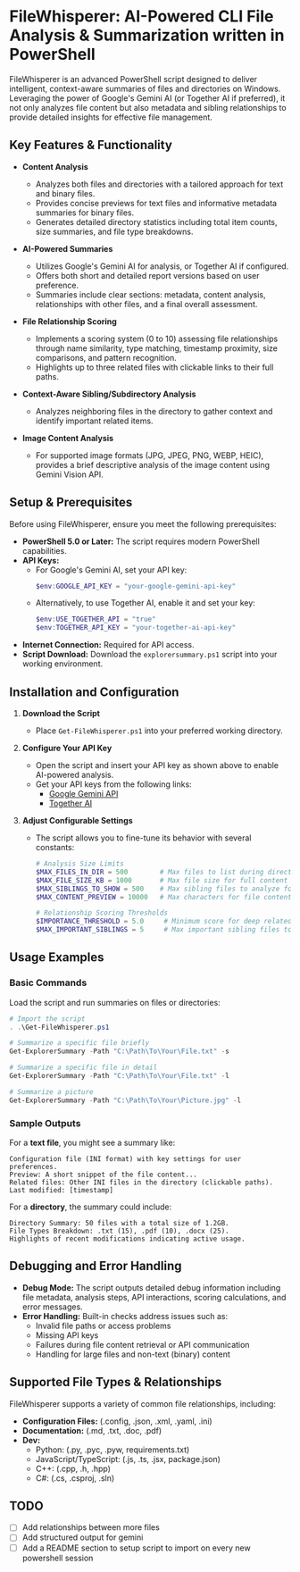 # FileWhisperer: AI-Powered CLI File Analysis & Summarization written in PowerShell

FileWhisperer is an advanced PowerShell script designed to deliver intelligent, context-aware summaries of files and directories on Windows. Leveraging the power of Google's Gemini AI (or Together AI if preferred), it not only analyzes file content but also metadata and sibling relationships to provide detailed insights for effective file management.

## Key Features & Functionality

- **Content Analysis**
  - Analyzes both files and directories with a tailored approach for text and binary files.
  - Provides concise previews for text files and informative metadata summaries for binary files.
  - Generates detailed directory statistics including total item counts, size summaries, and file type breakdowns.

- **AI-Powered Summaries**
  - Utilizes Google's Gemini AI for analysis, or Together AI if configured.
  - Offers both short and detailed report versions based on user preference.
  - Summaries include clear sections: metadata, content analysis, relationships with other files, and a final overall assessment.

- **File Relationship Scoring**
  - Implements a scoring system (0 to 10) assessing file relationships through name similarity, type matching, timestamp proximity, size comparisons, and pattern recognition.
  - Highlights up to three related files with clickable links to their full paths.

- **Context-Aware Sibling/Subdirectory Analysis**
  - Analyzes neighboring files in the directory to gather context and identify important related items.

- **Image Content Analysis**
  - For supported image formats (JPG, JPEG, PNG, WEBP, HEIC), provides a brief descriptive analysis of the image content using Gemini Vision API.

## Setup & Prerequisites

Before using FileWhisperer, ensure you meet the following prerequisites:

- **PowerShell 5.0 or Later:** The script requires modern PowerShell capabilities.
- **API Keys:**
  - For Google's Gemini AI, set your API key:
    ```powershell
    $env:GOOGLE_API_KEY = "your-google-gemini-api-key"
    ```
  - Alternatively, to use Together AI, enable it and set your key:
    ```powershell
    $env:USE_TOGETHER_API = "true"
    $env:TOGETHER_API_KEY = "your-together-ai-api-key"
    ```
- **Internet Connection:** Required for API access.
- **Script Download:** Download the `explorersummary.ps1` script into your working environment.

## Installation and Configuration

1. **Download the Script**
   - Place `Get-FileWhisperer.ps1` into your preferred working directory.

2. **Configure Your API Key**
   - Open the script and insert your API key as shown above to enable AI-powered analysis.
   - Get your API keys from the following links:
     - [Google Gemini API](https://aistudio.google.com/apikey)
     - [Together AI](https://api.together.ai/settings/api-keys)

3. **Adjust Configurable Settings**
   - The script allows you to fine-tune its behavior with several constants:
     ```powershell
     # Analysis Size Limits
     $MAX_FILES_IN_DIR = 500        # Max files to list during directory analysis
     $MAX_FILE_SIZE_KB = 1000       # Max file size for full content analysis
     $MAX_SIBLINGS_TO_SHOW = 500    # Max sibling files to analyze for context
     $MAX_CONTENT_PREVIEW = 10000   # Max characters for file content preview

     # Relationship Scoring Thresholds
     $IMPORTANCE_THRESHOLD = 5.0     # Minimum score for deep related-file analysis
     $MAX_IMPORTANT_SIBLINGS = 5     # Max important sibling files to include
     ```

## Usage Examples

### Basic Commands

Load the script and run summaries on files or directories:

```powershell
# Import the script
. .\Get-FileWhisperer.ps1

# Summarize a specific file briefly
Get-ExplorerSummary -Path "C:\Path\To\Your\File.txt" -s

# Summarize a specific file in detail
Get-ExplorerSummary -Path "C:\Path\To\Your\File.txt" -l

# Summarize a picture
Get-ExplorerSummary -Path "C:\Path\To\Your\Picture.jpg" -l
```

### Sample Outputs

For a **text file**, you might see a summary like:
```
Configuration file (INI format) with key settings for user preferences.
Preview: A short snippet of the file content...
Related files: Other INI files in the directory (clickable paths).
Last modified: [timestamp]
```

For a **directory**, the summary could include:
```
Directory Summary: 50 files with a total size of 1.2GB.
File Types Breakdown: .txt (15), .pdf (10), .docx (25).
Highlights of recent modifications indicating active usage.
```

## Debugging and Error Handling

- **Debug Mode:** The script outputs detailed debug information including file metadata, analysis steps, API interactions, scoring calculations, and error messages.
- **Error Handling:** Built-in checks address issues such as:
  - Invalid file paths or access problems
  - Missing API keys
  - Failures during file content retrieval or API communication
  - Handling for large files and non-text (binary) content

## Supported File Types & Relationships

FileWhisperer supports a variety of common file relationships, including:

- **Configuration Files:** (.config, .json, .xml, .yaml, .ini)
- **Documentation:** (.md, .txt, .doc, .pdf)
- **Dev:**
  - Python: (.py, .pyc, .pyw, requirements.txt)
  - JavaScript/TypeScript: (.js, .ts, .jsx, package.json)
  - C++: (.cpp, .h, .hpp)
  - C#: (.cs, .csproj, .sln)

## TODO

- [ ] Add relationships between more files
- [ ] Add structured output for gemini
- [ ] Add a README section to setup script to import on every new powershell session
